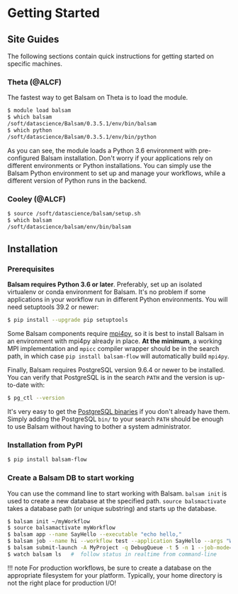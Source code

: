 Getting Started
===============

Site Guides
-----------

The following sections contain quick instructions for getting started on
specific machines.

### Theta (@ALCF)

The fastest way to get Balsam on Theta is to load the module.

```bash
$ module load balsam
$ which balsam
/soft/datascience/Balsam/0.3.5.1/env/bin/balsam
$ which python
/soft/datascience/Balsam/0.3.5.1/env/bin/python
```

As you can see, the module loads a Python 3.6 environment with
pre-configured Balsam installation. Don't worry if your applications
rely on different environments or Python installations. You can simply
use the Balsam Python environment to set up and manage your workflows,
while a different version of Python runs in the backend.

### Cooley (@ALCF)

```bash
$ source /soft/datascience/balsam/setup.sh
$ which balsam
/soft/datascience/balsam/env/bin/balsam
```

Installation
------------

### Prerequisites

**Balsam requires Python 3.6 or later**. Preferably, set up an isolated
virtualenv or conda environment for Balsam. It's no problem if some
applications in your workflow run in different Python environments. You
will need setuptools 39.2 or newer:

```bash
$ pip install --upgrade pip setuptools
```

Some Balsam components require
[mpi4py](https://github.com/mpi4py/mpi4py), so it is best to install
Balsam in an environment with mpi4py already in place. 
**At the minimum**, a working MPI
implementation and `mpicc` compiler wrapper should be in the
search path, in which case `pip install balsam-flow` will automatically build 
`mpi4py`. 

Finally, Balsam requires PostgreSQL version 9.6.4 or newer to be
installed. You can verify that PostgreSQL is in the search
`PATH` and the version is up-to-date with:

```bash
$ pg_ctl --version
```

It's very easy to get the [PostgreSQL
binaries](https://www.enterprisedb.com/download-postgresql-binaries) if
you don't already have them. Simply adding the PostgreSQL
`bin/` to your search `PATH` should be enough to use Balsam
without having to bother a system administrator.

### Installation from PyPI

```bash
$ pip install balsam-flow
```

### Create a Balsam DB to start working

You can use the command line to start working with Balsam. `balsam
init` is used to create a new database at the specified
path. `source balsmactivate` takes a database path (or
unique substring) and starts up the database.

```bash
$ balsam init ~/myWorkflow
$ source balsamactivate myWorkflow
$ balsam app --name SayHello --executable "echo hello,"
$ balsam job --name hi --workflow test --application SayHello --args "World!"
$ balsam submit-launch -A MyProject -q DebugQueue -t 5 -n 1 --job-mode=mpi
$ watch balsam ls   #  follow status in realtime from command-line
```

!!! note
    For production workflows, be sure to create a database on the
    appropriate filesystem for your platform. Typically, your home directory
    is not the right place for production I/O!
